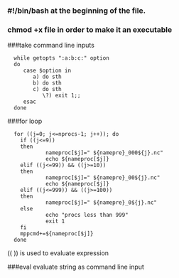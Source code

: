 ### #!/bin/bash at the beginning of the file.
### chmod +x file in order to make it an executable

###take command line inputs
 
      while getopts ":a:b:c:" option
      do 
         case $option in 
            a) do sth
            b) do sth
            c) do sth
               \?) exit 1;;
         esac
      done   

###for loop

      for ((j=0; j<=nprocs-1; j++)); do
        if ((j<=9))
        then
                nameproc[$j]=" ${namepre}_000${j}.nc"
                echo ${nameproc[$j]}
        elif ((j<=99)) && ((j>=10))
        then
                nameproc[$j]=" ${namepre}_00${j}.nc"
                echo ${nameproc[$j]}
        elif ((j<=999)) && ((j>=100))
        then
                nameproc[$j]=" ${namepre}_0${j}.nc"
        else
                echo "procs less than 999"
                exit 1
        fi
        mppcmd+=${nameproc[$j]}
      done

(( )) is used to evaluate expression

###eval
evaluate string as command line input